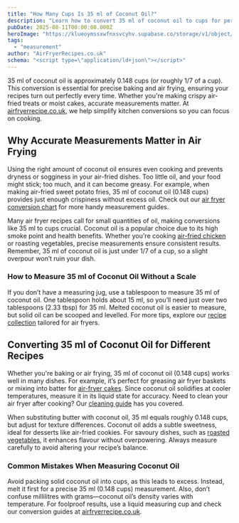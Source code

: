 ```yaml
---
title: "How Many Cups Is 35 ml of Coconut Oil?"
description: "Learn how to convert 35 ml of coconut oil to cups for perfect baking and air frying every time. Get accurate measurements in seconds!"
pubDate: 2025-08-11T00:00:00.000Z
heroImage: "https://klueoymssxwfnxsvcyhv.supabase.co/storage/v1/object/public/md/how-many-cups-is-35-ml-of-coconut-oil-7a7eb787.webp"
tags:
  - "measurement"
author: "AirFryerRecipes.co.uk"
schema: "<script type=\"application/ld+json\"></script>"
---
```


<p>35 ml of coconut oil is approximately 0.148 cups (or roughly 1/7 of a cup). This conversion is essential for precise baking and air frying, ensuring your recipes turn out perfectly every time. Whether you're making crispy air-fried treats or moist cakes, accurate measurements matter. At <a href=https://www.airfryerrecipe.co.uk>airfryerrecipe.co.uk</a>, we help simplify kitchen conversions so you can focus on cooking.</p>  

<h2>Why Accurate Measurements Matter in Air Frying</h2>  
<p>Using the right amount of coconut oil ensures even cooking and prevents dryness or sogginess in your air-fried dishes. Too little oil, and your food might stick; too much, and it can become greasy. For example, when making air-fried sweet potato fries, 35 ml of coconut oil (0.148 cups) provides just enough crispiness without excess oil. Check out our <a href=https://www.airfryerrecipe.co.uk/air-fryer-conversion-chart>air fryer conversion chart</a> for more handy measurement guides.</p>  

<p>Many air fryer recipes call for small quantities of oil, making conversions like 35 ml to cups crucial. Coconut oil is a popular choice due to its high smoke point and health benefits. Whether you're cooking <a href=https://www.airfryerrecipe.co.uk/recipe-category/chicken>air-fried chicken</a> or roasting vegetables, precise measurements ensure consistent results. Remember, 35 ml of coconut oil is just under 1/7 of a cup, so a slight overpour won’t ruin your dish.</p>  

<h3>How to Measure 35 ml of Coconut Oil Without a Scale</h3>  
<p>If you don’t have a measuring jug, use a tablespoon to measure 35 ml of coconut oil. One tablespoon holds about 15 ml, so you’ll need just over two tablespoons (2.33 tbsp) for 35 ml. Melted coconut oil is easier to measure, but solid oil can be scooped and levelled. For more tips, explore our <a href=https://www.airfryerrecipe.co.uk/recipes>recipe collection</a> tailored for air fryers.</p>  

<h2>Converting 35 ml of Coconut Oil for Different Recipes</h2>  
<p>Whether you're baking or air frying, 35 ml of coconut oil (0.148 cups) works well in many dishes. For example, it’s perfect for greasing air fryer baskets or mixing into batter for <a href=https://www.airfryerrecipe.co.uk/recipe-category/cakes>air-fryer cakes</a>. Since coconut oil solidifies at cooler temperatures, measure it in its liquid state for accuracy. Need to clean your air fryer after cooking? Our <a href=https://www.airfryerrecipe.co.uk/air-fryer-cleaner>cleaning guide</a> has you covered.</p>  

<p>When substituting butter with coconut oil, 35 ml equals roughly 0.148 cups, but adjust for texture differences. Coconut oil adds a subtle sweetness, ideal for desserts like air-fried cookies. For savoury dishes, such as <a href=https://www.airfryerrecipe.co.uk/recipe-category/vegetables>roasted vegetables</a>, it enhances flavour without overpowering. Always measure carefully to avoid altering your recipe’s balance.</p>  

<h3>Common Mistakes When Measuring Coconut Oil</h3>  
<p>Avoid packing solid coconut oil into cups, as this leads to excess. Instead, melt it first for a precise 35 ml (0.148 cups) measurement. Also, don’t confuse millilitres with grams—coconut oil’s density varies with temperature. For foolproof results, use a liquid measuring cup and check our conversion guides at <a href=https://www.airfryerrecipe.co.uk>airfryerrecipe.co.uk</a>.</p>